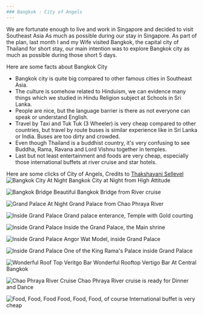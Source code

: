 ```yaml
---
### Bangkok : City of Angels
---
```

We are fortunate enough to live and work in Singapore and decided to visit Southeast Asia
As much as possible during our stay in Singapore. As part of the plan, last month I and my
Wife visited Bangkok, the capital city of Thailand for short stay, our main intention was
to explore Bangkok city as much as possible during those short 5 days.

Here are some facts about Bangkok City
<ul>
<li>  Bangkok city is quite big compared to other famous cities in Southeast Asia.</li>
<li<  The city is set up around the Chao Phraya River delta in Central Thailand, it is 
	similar setup like western countries.</li>
<li>  The culture is somehow related to Hinduism,  we can evidence many things which we 
	studied in Hindu Religion subject at Schools in Sri Lanka.</li>
<li>People are nice, but the language barrier is there as not everyone can speak or 
	understand English.</li>
<li>Travel by Taxi and Tuk Tuk (3 Wheeler) is very cheap compared to other countries,
	but travel by route buses is similar experience like in Sri Lanka or India.
	Buses are too dirty and crowded.</li>
<li>Even though Thailand is a buddhist country, it's very confusing to see Buddha, Rama,
	Ravana and Lord Vishnu together in temples.</li>
<li> Last but not least entertainment and foods are very cheap, especially those international
    buffets at river cruise and star hotels. 
</ul>
	
Here are some clicks of City of Angels, Credits to [Thakshayani Sellevel](https://www.facebook.com/thakshayani)
![Bangkok City At Night][img1]
			Bangkok City at Night from High Attitude


![Bangkok Bridge][img2]
			Beautiful Bangkok Bridge from River cruise
			

![Grand Palace At Night][img3]
			Grand Palace from Chao Phraya River


![Inside Grand Palace][img4]
			Grand palace enterance, Temple with Gold courting 


![Inside Grand Palace][img5]
			Inside the Grand Palace, the Main shrine


![Inside Grand Palace][img6]
			Angor Wat Model, inside Grand Palace
			
			
![Inside Grand Palace][img7]
			One of the King Rama's Palace inside Grand Palace


![Wonderful Roof Top Veritgo Bar][img8]
			Wonderful Rooftop Vertigo Bar At Central Bangkok
			
			
![Chao Phraya River Cruise][img9]
			Chao Phraya River cruise is ready for Dinner and Dance
			

![Food, Food, Food][img10]
			Food, Food, Food, of course International buffet is 
			very cheap


[img1]:/static/res/1.jpg "Bangkok City at Night from High Attitude"
[img2]:/static/res/2.jpg "Beautiful Bangkok Bridge from River cruise"
[img3]:/static/res/3.jpg "Grand Palace from Chao Phraya River"
[img4]:/static/res/4.jpg "Grand palace enterance, Temple with Gold courting"
[img5]:/static/res/5.jpg "Inside the Grand Palace, the Main shrine"
[img6]:/static/res/6.jpg "Angor Wat Model, inside Grand Palace"
[img7]:/static/res/7.jpg "One of the King Rama's Palace inside Grand Palace"
[img8]:/static/res/8.jpg "Wonderful Rooftop Vertigo Bar At Central Bangkok"
[img9]:/static/res/9.jpg "Chao Phraya River cruise is ready for Dinner and Dance"
[img10]:/static/res/10.jpg "Food, Food, Food, of course International buffet is very cheap"


